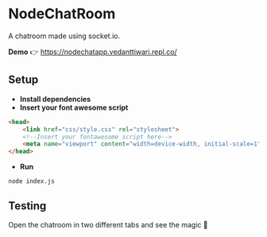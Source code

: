 # NodeChatRoom
A chatroom made using socket.io.

**Demo** 👉 https://nodechatapp.vedanttiwari.repl.co/

## Setup ##
- **Install dependencies**
- **Insert your font awesome script**
```html
<head>
    <link href="css/style.css" rel="stylesheet">
    <!--Insert your fontawesome script here-->
    <meta name="viewport" content="width=device-width, initial-scale=1">
</head>
```
- **Run**
```
node index.js
```

## Testing ##
Open the chatroom in two different tabs and see the magic 🤩
